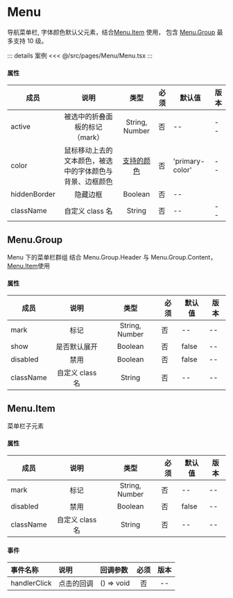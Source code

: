 # Menu

导航菜单栏, 字体颜色默认父元素，结合[Menu.Item](./README.md#menu-item) 使用，
包含 [Menu.Group](./README.md#menu-group) 最多支持 10 级。

::: details 案例
<<< @/src/pages/Menu/Menu.tsx
:::

#### 属性

| 成员         |                           说明                           |              类型               | 必须 | 默认值          | 版本 |
| ------------ | :------------------------------------------------------: | :-----------------------------: | ---- | --------------- | ---- |
| active       |              被选中的折叠面板的标记（mark）              |         String, Number          | 否   | --              | --   |
| color        | 鼠标移动上去的文本颜色，被选中的字体颜色与背景、边框颜色 | [支持的颜色](../README.md#颜色) | 否   | 'primary-color' | --   |
| hiddenBorder |                         隐藏边框                         |             Boolean             | 否   | --              |
| className    |                     自定义 class 名                      |             String              | 否   | --              | --   |

## Menu.Group

Menu 下的菜单栏群组
结合 Menu.Group.Header 与 Menu.Group.Content，[Menu.Item](./README.md#menu-item)使用

#### 属性

| 成员      |      说明       |      类型      | 必须 | 默认值 | 版本 |
| --------- | :-------------: | :------------: | ---- | ------ | ---- |
| mark      |      标记       | String, Number | 否   | --     | --   |
| show      |  是否默认展开   |    Boolean     | 否   | false  | --   |
| disabled  |      禁用       |    Boolean     | 否   | false  | --   |
| className | 自定义 class 名 |     String     | 否   | --     | --   |

## Menu.Item

菜单栏子元素

#### 属性

| 成员      |      说明       |      类型      | 必须 | 默认值 | 版本 |
| --------- | :-------------: | :------------: | ---- | ------ | ---- |
| mark      |      标记       | String, Number | 否   | --     | --   |
| disabled  |      禁用       |    Boolean     | 否   | false  | --   |
| className | 自定义 class 名 |     String     | 否   | --     | --   |

#### 事件

| 事件名称     | 说明       | 回调参数   | 必须 | 版本 |
| :----------- | :--------- | :--------- | :--: | :--: |
| handlerClick | 点击的回调 | () => void |  否  |  --  |
